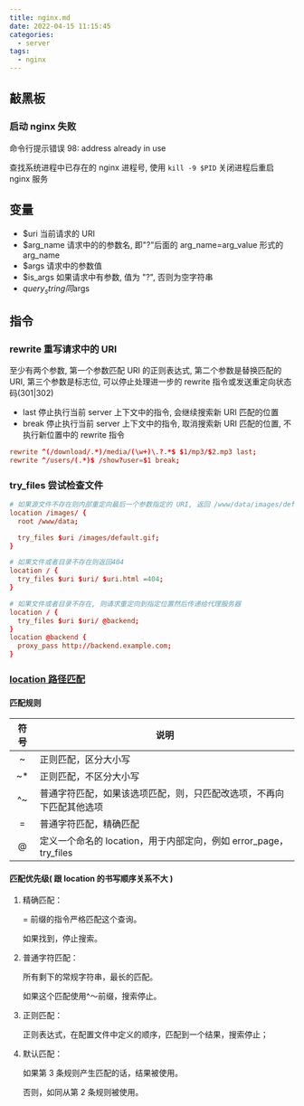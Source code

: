 ```yaml
---
title: nginx.md
date: 2022-04-15 11:15:45
categories:
  - server
tags:
  - nginx
---
```


## 敲黑板

### 启动 nginx 失败

命令行提示错误 98: address already in use

查找系统进程中已存在的 nginx 进程号, 使用 `kill -9 $PID` 关闭进程后重启 nginx 服务

## 变量

- $uri 当前请求的 URI
- $arg_name 请求中的的参数名, 即"?"后面的 arg_name=arg_value 形式的 arg_name
- $args 请求中的参数值
- $is_args 如果请求中有参数, 值为 "?", 否则为空字符串
- $query_string 同$args

## 指令

### rewrite 重写请求中的 URI

至少有两个参数, 第一个参数匹配 URI 的正则表达式, 第二个参数是替换匹配的 URI, 第三个参数是标志位, 可以停止处理进一步的 rewrite 指令或发送重定向状态码(301|302)

- last 停止执行当前 server 上下文中的指令, 会继续搜索新 URI 匹配的位置
- break 停止执行当前 server 上下文中的指令, 取消搜索新 URI 匹配的位置, 不执行新位置中的 rewrite 指令

```conf
rewrite ^(/download/.*)/media/(\w+)\.?.*$ $1/mp3/$2.mp3 last;
rewrite ^/users/(.*)$ /show?user=$1 break;
```

### try_files 尝试检查文件

```conf
# 如果源文件不存在则内部重定向最后一个参数指定的 URI, 返回 /www/data/images/default.gif
location /images/ {
  root /www/data;

  try_files $uri /images/default.gif;
}

# 如果文件或者目录不存在则返回404
location / {
  try_files $uri $uri/ $uri.html =404;
}

# 如果文件或者目录不存在, 则请求重定向到指定位置然后传递给代理服务器
location / {
  try_files $uri $uri/ @backend;
}
location @backend {
  proxy_pass http://backend.example.com;
}
```

<!-- more -->

### [location 路径匹配](http://nginx.org/en/docs/http/ngx_http_core_module.html#location)

#### 匹配规则

| 符号 | 说明                                                                 |
| :--: | -------------------------------------------------------------------- |
|  ~   | 正则匹配，区分大小写                                                 |
| ~\*  | 正则匹配，不区分大小写                                               |
|  ^~  | 普通字符匹配，如果该选项匹配，则，只匹配改选项，不再向下匹配其他选项 |
|  =   | 普通字符匹配，精确匹配                                               |
|  @   | 定义一个命名的 location，用于内部定向，例如 error_page，try_files    |

#### 匹配优先级( 跟 location 的书写顺序关系不大 )

1. 精确匹配：

   = 前缀的指令严格匹配这个查询。

   如果找到，停止搜索。

2. 普通字符匹配：

   所有剩下的常规字符串，最长的匹配。

   如果这个匹配使用^〜前缀，搜索停止。

3. 正则匹配：

   正则表达式，在配置文件中定义的顺序，匹配到一个结果，搜索停止；

4. 默认匹配：

   如果第 3 条规则产生匹配的话，结果被使用。

   否则，如同从第 2 条规则被使用。
